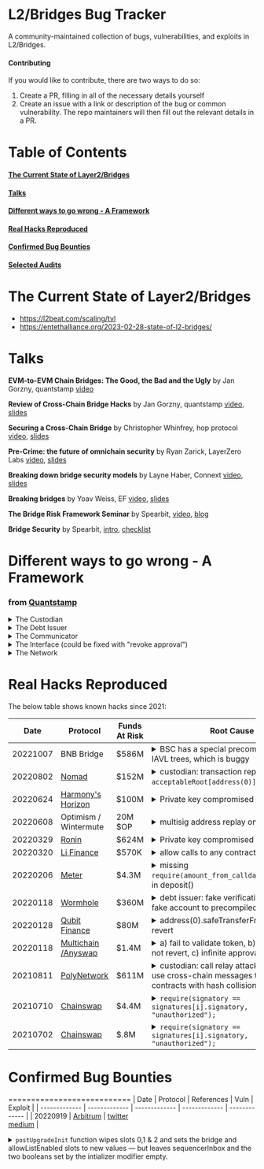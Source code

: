 # L2/Bridges Bug Tracker

A community-maintained collection of bugs, vulnerabilities, and exploits in L2/Bridges.

#### Contributing
If you would like to contribute, there are two ways to do so:
1. Create a PR, filling in all of the necessary details yourself
2. Create an issue with a link or description of the bug or common vulnerability. The repo maintainers will then fill out the relevant details in a PR.

# Table of Contents
#### [The Current State of Layer2/Bridges](#current-state-of-Layer2/Bridges-header)
#### [Talks](#Talks-header)
#### [Different ways to go wrong - A Framework](#Different-ways-to-go-wrong-header)
#### [Real Hacks Reproduced](#Real-Hacks-Reproduced-header)
#### [Confirmed Bug Bounties](#Confirmed-Bug-Bounties-header)
#### [Selected Audits](#Selected-Audits-header)


# <a name="#current-state-of-Layer2/Bridges-header">The Current State of Layer2/Bridges</a>

  * https://l2beat.com/scaling/tvl
  * https://entethalliance.org/2023-02-28-state-of-l2-bridges/

# <a name="Talks-header">Talks</a>

**EVM-to-EVM Chain Bridges: The Good, the Bad and the Ugly** by Jan Gorzny, quantstamp [video](https://www.youtube.com/watch?v=f4GOa4XwCjY)

**Review of Cross-Chain Bridge Hacks** by Jan Gorzny, quantstamp [video](https://youtu.be/EdH7UaJec3g?t=18280), [slides](https://drive.google.com/file/d/1N_BWDDm1YELMkD5WZEEFQ0sD2opAkCgn/view)

**Securing a Cross-Chain Bridge** by Christopher Whinfrey, hop protocol [video](https://youtu.be/umV-wcKlpjg?t=24940), [slides](https://drive.google.com/file/d/1NEhABFJVt6hGGuvRrohbxnWQ442i2DO8/view)

**Pre-Crime: the future of omnichain security** by Ryan Zarick, LayerZero Labs [video](https://youtu.be/umV-wcKlpjg?t=26109), [slides](https://drive.google.com/file/d/1dd6R9LHmZ1At7UxGYbYMwSsu9KDG0sD-/view)

**Breaking down bridge security models** by Layne Haber, Connext [video](https://youtu.be/umV-wcKlpjg?t=26916), [slides](https://drive.google.com/file/d/1nonAR8QKgLWAcPRveADskAejtdiY8D2J/view)

**Breaking bridges** by Yoav Weiss, EF [video](https://youtu.be/umV-wcKlpjg?t=27768), [slides](https://drive.google.com/file/d/1GpSEeFe0xmC4WlOA8mm4JSgRnTEiyiTX/view)

**The Bridge Risk Framework Seminar** by Spearbit, [video](https://www.youtube.com/watch?v=JVNgsmEc5Lk), [blog](https://gov.l2beat.com/t/l2bridge-risk-framework/31)

**Bridge Security** by Spearbit, [intro](https://github.com/spearbit/portfolio/blob/master/content/bridges/BridgeSecurityIntroduction.md), [checklist](https://github.com/spearbit/portfolio/blob/master/content/bridges/BridgeSecurityChecklist.md)

# <a name="#Different-ways-to-go-wrong-header">Different ways to go wrong - A Framework</a>

### from [Quantstamp](https://drive.google.com/file/d/1N_BWDDm1YELMkD5WZEEFQ0sD2opAkCgn/view)
<details><summary>The Custodian</summary>
  - Incorrect asset amount released with respect to the burnt tokens<br>
  - Assets released despite the debt token has not been burnt<br>
  - Asset transaction replay for a single burn transaction<br>
  </details>
  
<details><summary>The Debt Issuer</summary>
  - Incorrect amount of debt issued with respect to the deposited assets<br>
  - Debt token issued although the actual verification did not take place<br>
  - Anybody can issue debt tokens<br>
</details>
<details><summary>The Communicator</summary>
  - Issues debt tokens although no assets have been deposited<br>
  - Issues no debt tokens although assets have been deposited<br>
  - Accepts fraudulent messages from a fake custodian or a debt issuer<br>
  - Does not relay messages<br>
  - The source contract does not emit events upon deposit/withdrawal<br>
</details>
<details><summary>The Interface (could be fixed with "revoke approval")</summary>
  - Deposit from another account<br>
  - Execute any calls from any contract<br>
</details>
<details><summary>The Network</summary>
  - 51% attack<br>
</details>


# <a name="#Real-Hacks-Reproduced-header">Real Hacks Reproduced</a>

The below table shows known hacks since 2021:

| Date  | Protocol | Funds At Risk | Root Cause | References | Code to Reproduce |
| ------------- | ------------- | ------------- | ------------- | ------------- | ------------- |
| 20221007 | BNB Bridge  | $586M | <details><summary>BSC has a special precompile to verify IAVL trees, which is buggy</summary>*in [proofInnerNode.Hash function](https://github.com/cosmos/iavl/blob/de0740903a67b624d887f9055d4c60175dcfa758/proof.go#L53), the value of Right is ignored if Left is not empty, so you were able to change the path yet the (path, nleaf) hash did not change.*</details> | [twitter](https://twitter.com/dedaub/status/1578428002701959170?s=46&t=baZxJq2wl8J6EeoDaM_o2w), [gist](https://gist.github.com/samczsun/8635f49fac0ec66a5a61080835cae3db) | N/A |
| 20220802 | [Nomad](https://docs.nomad.xyz/nomad-101/introduction)  | $152M | <details><summary>custodian: transaction replay attack <br> `acceptableRoot[address(0)] == true`</summary>*Within the process() function is an assert (line 185) that validates that the message for the transfer is associated with a valid root.  By default, a root for an unproven message would be 0x00. <br><br> In an upgrade to the protocol, Nomad decided to initialize the value of trusted roots to 0x00.  While this is common practice, it also matches the value for an untrusted root, so all messages are automatically viewed as proven.<br>[...](https://halborn.com/explained-the-nomad-hack-august-2022/)*</details> | [twitter](https://twitter.com/samczsun/status/1554252024723546112) | [.sol](https://github.com/0xDatapunk/DeFiHackLabs/blob/main/src/test/NomadBridge.exp.sol) |
| 20220624 | [Harmony's Horizon](https://docs.harmony.one/home/general/introduction/what-is-harmony) | $100M | <details><summary>Private key compromised</summary>*the bridge only used a 2 of 5 validation scheme.  This means that only two blockchain accounts needed to be compromised for an attacker to approve any malicious transaction that they wished. <br><br> The Harmony Horizon bridge was exploited via the theft of two private keys. These private keys were encrypted with both a passphrase and a key management service, and no system had access to multiple plaintext keys.  However, the attacker managed to access and decrypt multiple keys.<br>[...](https://halborn.com/explained-the-harmony-horizon-bridge-hack/)*</details> | [twitter](https://twitter.com/0xIvo/status/1540165571681128448) | [.sol](https://github.com/0xDatapunk/DeFiHackLabs/blob/main/src/test/Harmony_multisig.sol) |
| 20220608 | Optimism / Wintermute | 20M $OP | <details><summary>multisig address replay on L2</summary>*Wintermute provided OP an Ethereum (L1) multisig address that they had not yet deployed to Optimism (L2). Attacker replayed txs to deploy ProxyFactory on L2, using the address of "Gnosis Safe: Deployer 3", which was pre-EIP155, thus does not include chainid. Attacker then generate a massive amount of multisig contracts until finding the matching address*</details> | [blog](https://inspexco.medium.com/how-20-million-op-was-stolen-from-the-multisig-wallet-not-yet-owned-by-wintermute-3f6c75db740a) | [.sol](https://github.com/0xDatapunk/DeFiHackLabs/blob/main/src/test/Optimism_exp.sol) |
| 20220329 | [Ronin](https://docs.roninchain.com/docs/components/ronin-bridge-v2) | $624M | <details><summary>Private key compromised</summary>*The Ronin Network uses a set of nine validator nodes to approve transactions on the bridge, and a deposit or withdrawal requires approval by a majority of five of these nodes. The attacker gained control of four validators controlled by Sky Mavis and a third-party Axie DAO validator that signed their malicious transactions.<br>[...](https://halborn.com/explained-the-ronin-hack-march-2022/)*</details> | [twitter](https://twitter.com/captaindefi2/status/1508852842685153282?lang=en) | [.sol](https://github.com/0xDatapunk/DeFiHackLabs/blob/main/src/test/Ronin_exp.sol) |
| 20220320 | [Li Finance](https://www.covalenthq.com/docs/project-showcase/dex/li-finance/) | $570K | <details><summary>allow calls to any contracts</summary>*The hack took advantage of our pre-bridge swap feature. Our smart contract allows a caller to pass an array of multiple swaps using any address with arbitrary calldata.<br><br> This design gave us maximum flexibility in what DEXs we could call and what methods we could call. This also allowed anyone to call other contracts, not just DEXs. Our contract checks to make sure that the result of the swap or swaps is enough tokens to continue the bridging operation.<br><br>The attacker started by passing a legitimate swap of a small amount followed by multiple calls directly to various token contracts. Specifically, they called the `transferFrom` method which allowed the attacker to transfer funds from users’ wallets that had previously given infinite approval to our contract for that specific token.<br><br>This worked because these calls were performed within the context of the contract, which had permission to transfer user funds. The attacker transferred these tokens into a separate wallet that he controlled.<br><br>Once the transfers were completed, the small amount swapped at the beginning was bridged, and the transaction was completed.*</details> | [blog](https://blog.li.fi/20th-march-the-exploit-e9e1c5c03eb9) | [.sol](https://github.com/0xDatapunk/DeFiHackLabs/blob/main/src/test/LiFi_exp.sol) |
| 20220206 | [Meter](https://docs.meter.io/) | $4.3M | <details><summary>missing `require(amount_from_calldata==msg.value)` in deposit()</summary>*The problem with this assumption is that Meter has two functions where users could make deposits: depositEth and the underlying ETH20 deposit function. The depositEth function fulfills this assumption and validates the amount of value in the transaction’s calldata, which is the value that will later be passed to the deposit function.<br><br>The other deposit function does not fulfill this assumption or check that msg.value equals the amount specified within the calldata. The attacker called this deposit function directly and passed it an arbitrary amount in the calldata. This value was then sent to the handler’s deposit function, enabling the attacker to drain value from the protocol.<br><br>Hundred Finance was affected by the attack because the local price of BNB.bsc was depreciated due to the hack. Exploiters were able to buy BNB.bsc at a discounted rate and use them as collateral for loans with Hunter Finance, who used the global Chainlink price for the assets. As a result, the attackers could drain uncompromised assets from the protocol. Two of the four opportunistic loans were repaid, leaving Hunter Finance out $3.3 million. <br> [...](https://halborn.com/explained-the-meter-io-hack-february-2022/)*</details> | [twitter](https://twitter.com/ishwinder/status/1490227406824685569) <br /> [blog](https://blog.chainsafe.io/breaking-down-the-meter-io-hack-a46a389e7ae4) | [source](https://github.com/meterio/chainbridge-solidity-v1.0.0-eth/blob/4aa52d503202fa50b6379be6696c73f2cd694864/contracts/Bridge.sol#L441) <BR> [.sol](https://github.com/0xDatapunk/DeFiHackLabs/blob/main/src/test/Meter_exp.sol) |
| 20220118 | [Wormhole](https://docs.wormhole.com/wormhole/) | $360M | <details><summary>debt issuer: fake verification attack <br> fake account to precompiled sysvar</summary>*The `solana_program::sysvar::instructions` mod is meant to be used with the Instructions sysvar, a sort of precompile on Solana. However, the version of `solana_program` that Wormhole used didn't verify the address being used. <br><br>This meant that you could create your own account which stored the same data that the Instructions sysvar would have stored, and substituted that account for the Instruction sysvar in the call to `verify_signatures`. This would essentially bypass signature validation entirely.*</details> | [twitter](https://twitter.com/samczsun/status/1489044939732406275) | solana |
| 20220128 | [Qubit Finance](https://docs.qbt.fi/protocol/bridge) | $80M | <details><summary>address(0).safeTransferFrom() does not revert</summary>*the contract did not use OpenZeppelin’s SafeERC20 library. If the contract had used this library, the exploit would not have been possible as the SafeERC20.safeTransferFrom function makes use of functionCall() (function from OpenZeppelin’s Address.sol contract) which verifies that the target address contains contract code. This is not the case with the 0 address. <br><br> The exploited contract used a modified safeTransferFrom() function which instead of making use of functionCall() to verify that the target address contained contract code, used the call() function directly. As the 0 address has no code at all, no code is run, and the call is completed successfully without reverting. As a result, the deposit function executed successfully but no real tokens were deposited. The Ethereum QBridge caught the Deposit event and interpreted it as a valid deposit of ETH.  As a result, qXETH tokens were minted for the attacker on BSC. <br><br> By repeating this process multiple times, the attacker was able to build up a large amount of qXETH without depositing any real tokens into the protocol.  The attacker then was able to convert these tokens into BNB, draining about $80 million in assets from the protocol.<br>[...](https://halborn.com/explained-the-qubit-hack-january-2022/)*</detail> | [rekt](https://rekt.news/qubit-rekt/) | [.sol](https://github.com/0xDatapunk/DeFiHackLabs/blob/main/src/test/Qubit_exp.sol) |
| 20220118 | [Multichain<br>/Anyswap]() | $1.4M | <details><summary>a) fail to validate token, b) fallback does not revert, c) infinite approval</summary>*address _underlying = AnyswapV1ERC20(token).underlying(); It’s intended to unwrap the underlying token (“DAI”) from the its anyToken wrapping (“anyDAI”). However, token now is now the attacker’s controlled contract. We can see in the debugger, that this contract now returns WETH as its “underlying asset”. Multichain failed here as this function should have checked if the token address is indeed a Multichain token<br><br>IERC20(_underlying).permit(from, address(this), amount, deadline, v, r, s); Originally, the expected result was that the underlying token’s (“WETH”) ERC20 contract permit() is called to approve the router’s (this) ability to withdraw an amount from the user’s (from) address, as the user supplied a signed transaction for that denoted by (v,r,s). However, WETH contract does not have a permit() function! WETH contract does have a “fallback function” that is called when a function is called but not found. WETH’s fallback function is deposit() that does nothing material in this case, but allows its calling function’s execution to continue as it does not fail.<br><br>TransferHelper.safeTransferFrom(_underlying, from, token, amount); Originally, we expected that if we got to this line it means the signature in the line above was verified and now we can use the approve granted by it to actually move the the amount from the user to the router. However, the signature was not verified, as seen above. In theory, it should not be a problem, as although the attacker’s input should not have passed the signature validation, it did not approve the router access to transfer the funds on the victim’s behalf. However, Multichain’s dapp requested from all of its users a practically infinite approval sum. This insecure methodology is quite common in dapps, to save user expenses on gas. We had warned in the past that such behavior (we named it baDAPProve) can be hazardous in case of a rogue or a vulnerable dapp, and now this potential threat had materialized. By abusing this excessive approval, the function transfers the WETH amount from the victim account to the attackers’ controlled contract.*</detail> | [medium](https://medium.com/zengo/without-permit-multichains-exploit-explained-8417e8c1639b) | [.sol](https://github.com/0xDatapunk/DeFiHackLabs/blob/main/src/test/Anyswap_poc.t.sol) |
| 20210811 | [PolyNetwork](https://github.com/polynetwork/docs) | $611M | <details><summary>custodian: call relay attack <br> use cross-chain messages to call special contracts with hash collision</summary>*The core of this attack is that the verifyHeaderAndExecuteTx function of the EthCrossChainManager contract can execute specific cross-chain transactions through the _executeCrossChainTx function.<br><br>Since the owner of the EthCrossChainData contract is the EthCrossChainManager contract, the EthCrossChainManager contract can modify the keeper of the contract by calling the putCurEpochConPubKeyBytes function of the EthCrossChainData contract.<br><br>The verifyHeaderAndExecuteTx function of the EthCrossChainManager contract can perform user-specified cross-chain transactions by calling the _executeCrossChainTx function internally. So the attacker only needs to pass in the carefully constructed data through the verifyHeaderAndExecuteTx function for the _executeCrossChainTx function to execute the call to the EthCrossChainData contract PutCurEpochConPubKeyBytes function to change the keeper role to the address specified by the attackers.<br><br>After replacing the address of the keeper role, the attacker can construct a transaction at will and withdraw any amount of funds from the contract.*</detail> | [rekt](https://rekt.news/polynetwork-rekt/) <br /> [medium](https://slowmist.medium.com/the-root-cause-of-poly-network-being-hacked-ec2ee1b0c68f) | [.sol](https://github.com/0xDatapunk/DeFiHackLabs/blob/main/src/test/PolyNetwork/PolyNetwork_exp.sol) |
| 20210710 | [Chainswap](https://docs.chainswap.com/) | $4.4M | <details><summary>`require(signatory == signatures[i].signatory, "unauthorized");`</summary>*this shows the misunderstanding of signature verification as both signatory and r,s,v are provided by the user*</detail> | [twitter](https://twitter.com/real_n3o/status/1414071223940571139) <br /> [rekt](https://rekt.news/chainswap-rekt/) | [.sol](https://github.com/0xDatapunk/DeFiHackLabs/blob/main/src/test/Chainswap_exp2.sol) |
| 20210702 | [Chainswap](https://docs.chainswap.com/) | $.8M | <details><summary>`require(signatory == signatures[i].signatory, "unauthorized");`</summary>*this shows the misunderstanding of signature verification as both signatory and r,s,v are provided by the user*</detail> | [post-mortem](https://chain-swap.medium.com/chainswap-post-mortem-and-compensation-plan-90cad50898ab) | [.sol](https://github.com/0xDatapunk/DeFiHackLabs/blob/main/src/test/Chainswap_exp1.sol) |

# <a name="Confirmed-Bug-Bounties-header">Confirmed Bug Bounties</a>
===========================
| Date  | Protocol | References | Vuln | Exploit |
| ------------- | ------------- | ------------- | ------------- | ------------- |
| 20220919 | [Arbitrum](https://developer.arbitrum.io/)  | [twitter](https://twitter.com/0xriptide/status/1572051111246467074)<br>[medium](https://medium.com/@0xriptide/hackers-in-arbitrums-inbox-ca23272641a2) | <details><summary>`postUpgradeInit` function wipes slots 0,1 & 2 and sets the bridge and allowListEnabled slots to new values — but leaves sequencerInbox and the two booleans set by the intializer modifier empty.</summary>*call the public initialize() function and set our own address as the bridge to accept all incoming ETH deposits … but only because of this gas optimization in the code from a month prior.*</detail> | Once initialized the contact with our own bridge contract address, we can hijack all incoming ETH deposits from users attempting to bridge to Arbitrum via the depositEth() function | 
| 20220607 | [Aurora](https://doc.aurora.dev/) | [blog](https://aurora.dev/blog/aurora-mitigates-its-inflation-vulnerability), [immunefi](https://medium.com/immunefi/aurora-infinite-spend-bugfix-review-6m-payout-e635d24273d#b405), [source](https://github.com/aurora-is-near/aurora-engine/blob/5c8691ea6ea5f1b309ef227f7f5c719ffea45d28/engine-precompiles/src/native.rs#L198), [disclosure](https://app.ardrive.io/#/drives/7ba902d8-d26a-4dad-99b8-807eaaf8d925/folders/c63e6e8b-0d66-4018-b5ac-e93afe948d46) | <details><summary>delegateCall to precompiles</summary>*In the exit to NEAR and exit to Ethereum precompiles, the contract address was hardcoded with disregard to how DelegateCall works. When someone calls the contract it comes from the address of the contract always, and not from the input. Also, since the balance is from the EOA and not the contract, there is no transfer of ETH. This results in the Aurora Engine scheduling a transfer from its NEP-141 ETH balance to the adversary while it has not received an ETH transfer.*</detail> | Instead of removing the hardcoded contract address, given context, it turned out to be better to instead return an exit error if the address given does not match the inputs' address. |
| 20220202 | [Optimism](https://www.optimism.io/)  | [github](https://github.com/ethereum-optimism/optimism/blob/develop/technical-documents/postmortems/2022-02-02-inflation-vuln.md)<br>[writeup](https://www.saurik.com/optimism.html) | <details><summary>The code for Suicide is directly modifying the stateObject's data.Balance field instead of checking UsingOVM and redirecting that modification to OVM_ETH</summary></details> | Contract balances were improperly zeroed during self-destruction, so that the contract address would still have a balance after it had been self-destructed. This could have enabled an attacker to run a loop which doubled the balance of a contract each time, resulting in massive inflation and issuance directly to the attacker. | 

# <a name="Selected-Audits-header">Selected Audits</a>

### 2023-02-06 Optimism Bedrock - [Sherlock](https://app.sherlock.xyz/audits/contests/63) - [report](https://app.sherlock.xyz/audits/contests/38)

<details><summary>3 Highs </summary>
  
  1. [Due to additional operations between gas check and gas use, malicious user can finalize other’s withdrawal with less than specified gas limit, leading to loss of funds](https://github.com/sherlock-audit/2023-01-optimism-judging/issues/109) 
  2. [Due to forwarded gas being silently reduced if exceeding 63/64th of total gasleft(), withdrawals with high gas limits can be bricked by a malicious user, permanently locking funds](https://github.com/sherlock-audit/2023-01-optimism-judging/issues/96) 
  3. [Due to presence of reentrancy guard on the function relayMessage, a malicious user can make users lose their fund during finalizing their withdrawal](https://github.com/sherlock-audit/2023-01-optimism-judging/issues/87)
</details>   
  
<details><summary> 11 Mediums </summary>  
  
  1. [Due to not checking the value of is_last, batcher frames are incorrectly decoded leading to consensus split (.go)](https://github.com/sherlock-audit/2023-01-optimism-judging/issues/279) 
  2. [Due to MAX_RESOURCE_LIMIT, censorship resistance is undermined and bridging of assets can be DOSed at low cost](https://github.com/sherlock-audit/2023-01-optimism-judging/issues/277)
  3. [When decoding a deposit transaction JSON string without the "gas" field, a panic/runtime error is triggered due to a nil pointer dereference (.go)](https://github.com/sherlock-audit/2023-01-optimism-judging/issues/276)
  4. [Due to incorrect gas factor of 16 instead of 4 for 0 value bytes, MigrateWithdrawal() may set gas limit so high for old withdrawals when migrating them by mistake and they can't be relayed in the L1 and users funds would be lost (.go)](https://github.com/sherlock-audit/2023-01-optimism-judging/issues/235)
  5. [Due to missing function, contract with only IOptimismMintableERC20 interface is not compatible with StandardBridge](https://github.com/sherlock-audit/2023-01-optimism-judging/issues/220)
  6. [Due to small size of the blockHeightLRU, attacker can replay blocks and eclipses a node from the P2P network (.go)](https://github.com/sherlock-audit/2023-01-optimism-judging/issues/177)
  7. [Migration can be bricked by sending a message directly to the LegacyMessagePasser (.go)](https://github.com/sherlock-audit/2023-01-optimism-judging/issues/105)
  8. [Challenger can delete a l2Output which is older than 7 days meaning withdrawals will stop working for even confirmed transaction](https://github.com/sherlock-audit/2023-01-optimism-judging/issues/75)
  9. [Since depositTransaction does not enforce minimum gas limit, it is costly to the sequencer to process thess txs without compensation](https://github.com/sherlock-audit/2023-01-optimism-judging/issues/71)
  10. [Deposits from L1 to L2 using L1CrossDomainMessenger will fail and will not be replayable when L2CrossDomainMessenger is paused](https://github.com/sherlock-audit/2023-01-optimism-judging/issues/57)
  11. [Due to the requirement that reproving can only be done on the same L2 block number, withdrawal transactions can get stuck if output root is reproposed](https://github.com/sherlock-audit/2023-01-optimism-judging/issues/53)
</details>

### 2022-12-15 connext - [Spearbit](https://github.com/spearbit/portfolio/blob/master/pdfs/ConnextNxtp-Spearbit-Security-Review.pdf)
15 Highs, 19 Mediems
  
### 2022-10-28 zkSync V2 - [C4](https://app.sherlock.xyz/audits/contests/63) - [report](https://code4rena.com/reports/2022-10-zksync)

<details><summary>2 Mediums </summary>
  
  1. [diamondCut is not protected in case of governor’s key leakage](https://github.com/code-423n4/2022-10-zksync-findings/issues/46) 
  2. [BLOCK_PERIOD should be set to 12 secs instead of 13, which results in a transaction in the Priority Queue incorrectly expires 5.5 hours earlier than expected.](https://github.com/code-423n4/2022-10-zksync-findings/issues/259)
</details>  

### 2022-10-18 LI.FI - [Spearbit](https://github.com/spearbit/portfolio/blob/master/pdfs/LIFI-Spearbit-Security-Review.pdf)
8 Highs, 19 Mediums  
  
### 2022-10-17 Connext Amarok - [C4](https://code4rena.com/contests/2022-06-connext-amarok-contest) - [report](https://code4rena.com/reports/2022-06-connext)  
  
  
### 2022-10-04 optimismDrippie - [Spearbit](https://github.com/spearbit/portfolio/blob/master/pdfs/Connext-Spearbit-Security-Review.pdf)
1 Medium
  
### 2022-08-30 Connext - [Spearbit](https://github.com/spearbit/portfolio/blob/master/pdfs/Connext-Spearbit-Security-Review.pdf)
4 Critical, 16 Highs, 20 Mediums

### 2022-05-05 LI.FI - [C4](https://code4rena.com/contests/2022-03-lifi-contest) - [report](https://code4rena.com/reports/2022-03-lifinance)
2 Highs, 13 Mediums
  
### 2021-08-30 Connext - [C4](https://code4rena.com/contests/2021-07-connext-contest) - [report](https://code4rena.com/reports/2021-07-connext)
5 Highs, 2 Mediums
